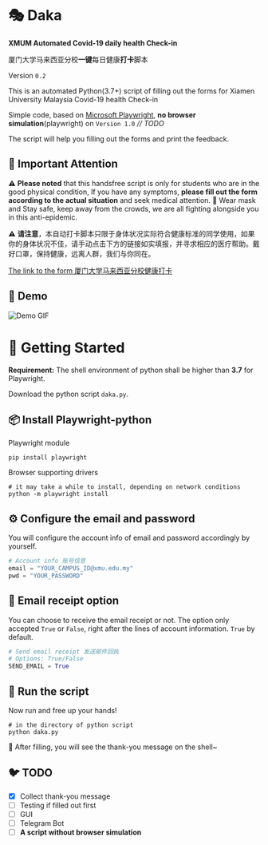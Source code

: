 # :performing_arts: Daka

**XMUM Automated Covid-19 daily health Check-in**

厦门大学马来西亚分校**一键**每日健康**打卡**脚本

Version `0.2`

This is an automated Python(3.7+) script of filling out the forms for Xiamen University Malaysia Covid-19 health Check-in

Simple code, based on [Microsoft Playwright](https://github.com/microsoft/playwright-python), **no browser simulation**(playwright) on `Version 1.0` _// TODO_

The script will help you filling out the forms and print the feedback.

## :face_with_thermometer: Important Attention

:warning: **Please noted** that this handsfree script is only for students who are in the good physical condition, If you have any symptoms, **please fill out the form according to the actual situation** and seek medical attention. :hospital: Wear mask and Stay safe, keep away from the crowds, we are all fighting alongside you in this anti-epidemic.

:warning: **请注意**，本自动打卡脚本只限于身体状况实际符合健康标准的同学使用，如果你的身体状况不佳，请手动点击下方的链接如实填报，并寻求相应的医疗帮助。戴好口罩，保持健康，远离人群，我们与你同在。

[The link to the form 厦门大学马来西亚分校健康打卡](https://forms.office.com/Pages/ResponsePage.aspx?id=00dqnpUnl0ueUnixBgYp8Stmu_7GloVGt3cAK35kmChUMkU5QzRHV1kxQlpCN0dIQk9NSUdEWUQ3WC4u)

## 🦕 Demo

![Demo GIF](static/demo.gif)

# :beers: Getting Started

**Requirement:** The shell environment of python shall be higher than **3.7** for Playwright.

Download the python script `daka.py`.

## :package: Install Playwright-python

Playwright module

```shell
pip install playwright
```

Browser supporting drivers

```shell
# it may take a while to install, depending on network conditions
python -m playwright install
```

## :gear: Configure the email and password

You will configure the account info of email and password accordingly by yourself.

```python
# Account info 账号信息
email = "YOUR_CAMPUS_ID@xmu.edu.my"
pwd = "YOUR_PASSWORD"
```

## :ticket: Email receipt option

You can choose to receive the email receipt or not.
The option only accepted `True` or `False`, right after the lines of account information. `True` by default.

```python
# Send email receipt 发送邮件回执
# Options: True/False
SEND_EMAIL = True
```

## :shell: Run the script

Now run and free up your hands!

```shell
# in the directory of python script
python daka.py
```

:taco: After filling, you will see the thank-you message on the shell~

## :bird: TODO

- [x] Collect thank-you message
- [ ] Testing if filled out first
- [ ] GUI
- [ ] Telegram Bot
- [ ] **A script without browser simulation**

